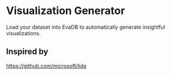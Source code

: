 # Visualization Generator

Load your dataset into EvaDB to automatically generate insightful visualizations.

## Inspired by

https://github.com/microsoft/lida

